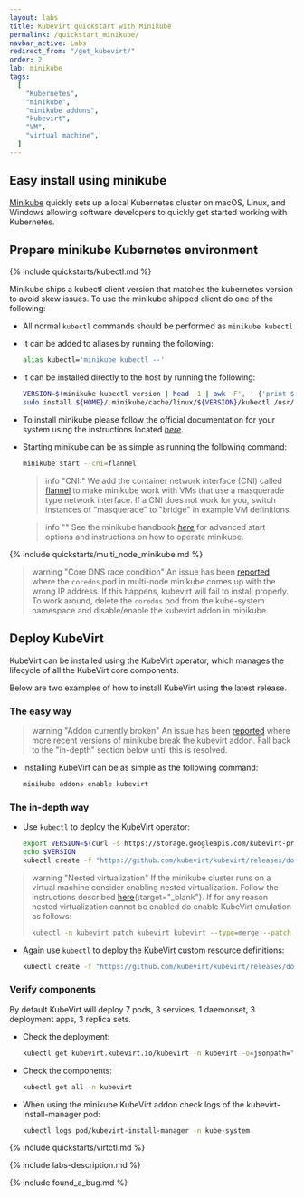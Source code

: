 ```yaml
---
layout: labs
title: KubeVirt quickstart with Minikube
permalink: /quickstart_minikube/
navbar_active: Labs
redirect_from: "/get_kubevirt/"
order: 2
lab: minikube
tags:
  [
    "Kubernetes",
    "minikube",
    "minikube addons",
    "kubevirt",
    "VM",
    "virtual machine",
  ]
---
```


## Easy install using minikube

[Minikube](https://minikube.sigs.k8s.io/docs/start/) quickly sets up a local Kubernetes cluster on macOS, Linux, and Windows allowing software developers to quickly get started working with Kubernetes.


## Prepare minikube Kubernetes environment

{% include quickstarts/kubectl.md %}

Minikube ships a kubectl client version that matches the kubernetes version to avoid skew issues. To use the minikube shipped client do one of the following:

* All normal `kubectl` commands should be performed as `minikube kubectl`
* It can be added to aliases by running the following:

  ```bash
  alias kubectl='minikube kubectl --'
  ```

* It can be installed directly to the host by running the following:

  ```bash
  VERSION=$(minikube kubectl version | head -1 | awk -F', ' {'print $3'} | awk -F':' {'print $2'} | sed s/\"//g)
  sudo install ${HOME}/.minikube/cache/linux/${VERSION}/kubectl /usr/local/bin
  ```

* To install minikube please follow the official documentation for your system using the instructions located [_here_](https://kubernetes.io/docs/tasks/tools/install-minikube/).

* Starting minikube can be as simple as running the following command:

  ```bash
  minikube start --cni=flannel
  ```

  > info "CNI:"
  > We add the container network interface (CNI) called [flannel](https://github.com/flannel-io/flannel/blob/master/README.md) to make minikube work with VMs that use a masquerade type network interface. If a CNI does not work for you, switch instances of "masquerade" to "bridge" in example VM definitions.

  > info ""
  > See the minikube handbook [_here_](https://minikube.sigs.k8s.io/docs/) for advanced start options and instructions on how to operate minikube.

{% include quickstarts/multi_node_minikube.md %}

> warning "Core DNS race condition"
> An issue has been
> [reported](https://github.com/kubernetes/minikube/issues/11608) where the
> `coredns` pod in multi-node minikube comes up with the wrong IP address. If
> this happens, kubevirt will fail to install properly. To work around, delete
> the `coredns` pod from the kube-system namespace and disable/enable the
> kubevirt addon in minikube.

## Deploy KubeVirt

KubeVirt can be installed using the KubeVirt operator, which manages the lifecycle of all the KubeVirt core components.

Below are two examples of how to install KubeVirt using the latest release.

### The easy way

> warning "Addon currently broken"
> An issue has been [reported](https://github.com/kubernetes/minikube/issues/15918) where more recent versions of minikube break the kubevirt addon. Fall back to the "in-depth" section below until this is resolved.

* Installing KubeVirt can be as simple as the following command:

  ```bash
  minikube addons enable kubevirt
  ```

### The in-depth way

* Use `kubectl` to deploy the KubeVirt operator:

  ```bash
  export VERSION=$(curl -s https://storage.googleapis.com/kubevirt-prow/release/kubevirt/kubevirt/stable.txt)
  echo $VERSION
  kubectl create -f "https://github.com/kubevirt/kubevirt/releases/download/${VERSION}/kubevirt-operator.yaml"
  ```

> warning "Nested virtualization"
> If the minikube cluster runs on a virtual machine consider enabling nested virtualization.  Follow the instructions described [here](https://docs.fedoraproject.org/en-US/quick-docs/using-nested-virtualization-in-kvm/index.html){:target="\_blank"}.
> If for any reason nested virtualization cannot be enabled do enable KubeVirt emulation as follows:
>
> ```bash
> kubectl -n kubevirt patch kubevirt kubevirt --type=merge --patch '{"spec":{"configuration":{"developerConfiguration":{"useEmulation":true}}}}'
> ```

* Again use `kubectl` to deploy the KubeVirt custom resource definitions:

  ```bash
  kubectl create -f "https://github.com/kubevirt/kubevirt/releases/download/${VERSION}/kubevirt-cr.yaml"
  ```

### Verify components

By default KubeVirt will deploy 7 pods, 3 services, 1 daemonset, 3 deployment apps, 3 replica sets.

* Check the deployment:

  ```bash
  kubectl get kubevirt.kubevirt.io/kubevirt -n kubevirt -o=jsonpath="{.status.phase}"
  ````

* Check the components:

  ```bash
  kubectl get all -n kubevirt
  ```

* When using the minikube KubeVirt addon check logs of the kubevirt-install-manager pod:

  ```bash
  kubectl logs pod/kubevirt-install-manager -n kube-system
  ```

{% include quickstarts/virtctl.md %}

{% include labs-description.md %}

{% include found_a_bug.md %}
